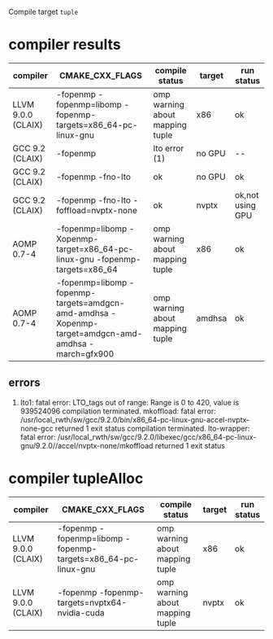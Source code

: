 Compile target `tuple`

# compiler results
|compiler|CMAKE_CXX_FLAGS|compile status|target|run status|
|---|---|---|---|---|
|LLVM 9.0.0 (CLAIX)|-fopenmp -fopenmp=libomp -fopenmp-targets=x86_64-pc-linux-gnu|omp warning about mapping tuple|x86|ok|
|GCC 9.2 (CLAIX)|-fopenmp|lto error (1)|no GPU|--|
|GCC 9.2 (CLAIX)|-fopenmp -fno-lto|ok|no GPU|ok |
|GCC 9.2 (CLAIX)|-fopenmp -fno-lto -foffload=nvptx-none|ok|nvptx|ok,not using GPU|
|AOMP 0.7-4| -fopenmp=libomp -Xopenmp-target=x86_64-pc-linux-gnu -fopenmp-targets=x86_64 |omp warning about mapping tuple|x86|ok|
|AOMP 0.7-4|-fopenmp=libomp -fopenmp-targets=amdgcn-amd-amdhsa -Xopenmp-target=amdgcn-amd-amdhsa -march=gfx900|omp warning about mapping tuple|amdhsa|ok|

## errors

1. lto1: fatal error: LTO_tags out of range: Range is 0 to 420, value is
   939524096
   compilation terminated.
   mkoffload: fatal error:
   /usr/local_rwth/sw/gcc/9.2.0/bin/x86_64-pc-linux-gnu-accel-nvptx-none-gcc
   returned 1 exit status
   compilation terminated.
   lto-wrapper: fatal error:
   /usr/local_rwth/sw/gcc/9.2.0/libexec/gcc/x86_64-pc-linux-gnu/9.2.0//accel/nvptx-none/mkoffload
   returned 1 exit status

# compiler tupleAlloc
|compiler|CMAKE_CXX_FLAGS|compile status|target|run status|
|---|---|---|---|---|
|LLVM 9.0.0 (CLAIX)|-fopenmp -fopenmp=libomp -fopenmp-targets=x86_64-pc-linux-gnu|omp warning about mapping tuple|x86|ok|
|LLVM 9.0.0 (CLAIX)| -fopenmp -fopenmp-targets=nvptx64-nvidia-cuda|omp warning about mapping tuple|nvptx|ok|

